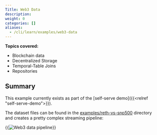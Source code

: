 ```yaml
---
Title: Web3 Data
description:
weight: 0
categories: []
aliases:
  - /cli/learn/examples/web3-data
---
```


**Topics covered:**
- Blockchain data
- Decentralized Storage
- Temporal-Table Joins
- Repositories

## Summary

This example currently exists as part of the [self-serve demo]({{<relref "self-serve-demo">}}).

The dataset files can be found in the [examples/reth-vs-snp500](https://github.com/kamu-data/kamu-cli/tree/master/examples/reth-vs-snp500) directory and creates a pretty complex streaming pipeline:

{{<image filename="/images/cli/examples/reth-vs-snp500/pipeline.png" alt="Web3 data pipeline">}}
